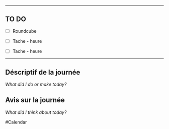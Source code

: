 #


---
## TO DO

- [  ] Roundcube
- [ ] Tache - heure

- [ ] Tache - heure


---

## Déscriptif de la journée

*What did I do or make today?*

  

## Avis sur la journée

*What did I think about today?*


#Calendar